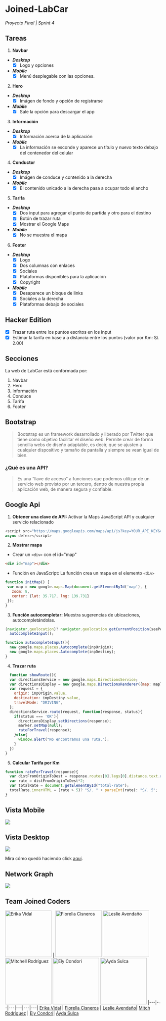 # Joined-LabCar
_Proyecto Final | Sprint 4_

## Tareas

1. **Navbar**
  - _**Desktop**_
    - [x] Logo y opciones
  - _**Mobile**_
    - [x] Menú desplegable con las opciones.
2. **Hero**
  - _**Desktop**_
    - [x] Imágen de fondo y opción de registrarse
  - _**Mobile**_
    - [x] Sale la opción para descargar el app
3. **Información**
  - _**Desktop**_
    - [x] Información acerca de la aplicación
  - _**Mobile**_
    - [x] La información se esconde y aparece un título y nuevo 
    texto debajo del contenedor del celular
4. **Conductor**   
  - _**Desktop**_
    - [x] Imágen de conduce y contenido a la derecha
  - _**Mobile**_
    - [x] El contenido unicado a la derecha pasa a ocupar todo el ancho
5. **Tarifa**
  - _**Desktop**_
    - [x] Dos input para agregar el punto de partida y otro para el destino
    - [x] Botón de trazar ruta
    - [x] Mostrar el Google Maps
  - _**Mobile**_
    - [x] No se muestra el mapa
6. **Footer**
  - _**Desktop**_
    - [x] Logo
    - [x] Dos columnas con enlaces
    - [x] Sociales
    - [x] Plataformas disponibles para la aplicación
    - [x] Copyright
  - _**Mobile**_
    - [x] Desaparece un bloque de links
    - [x] Sociales a la derecha
    - [x] Plataformas debajo de sociales
    
## Hacker Edition
- [x] Trazar ruta entre los puntos escritos en los input
- [x] Estimar la tarifa en base a a distancia entre los puntos 
(valor por Km: S/. 2.00)

## Secciones
  La web de LabCar está conformada por: 

1. Navbar
2. Hero
3. Información
4. Conduce
5. Tarifa
6. Footer

## Bootstrap
>Bootstrap es un framework desarrollado y liberado por Twitter que tiene como objetivo facilitar el diseño web. Permite crear de forma sencilla webs de diseño adaptable, 
>es decir, que se ajusten a cualquier dispositivo y tamaño de pantalla y siempre se vean igual de bien.

### ¿Qué es una API?
>Es una “llave de acceso” a funciones que podemos utilizar 
>de un servicio web provisto por un tercero, dentro de nuestra propia aplicación web, de manera segura y confiable.

## Google Api
1. **Obtener una clave de API:** Activar la Maps JavaScript API 
y cualquier servicio relacionado

``` javascript
<script src="https://maps.googleapis.com/maps/api/js?key=YOUR_API_KEY&callback=initMap" 
async defer></script>
```
2. **Mostrar mapa** 

  - Crear un `<div>` con el id="map"
``` HTML
<div id="map"></div>
```
  - Función en JavaScript: La función crea un mapa en el elemento `<div>`
  
 ```javascript
 function initMap() {
  var map = new google.maps.Map(document.getElementById('map'), {
    zoom: 8,
    center: {lat: 35.717, lng: 139.731}
  });
}
```

3. **Función autocompletar:** Muestra sugerencias de ubicaciones, autocompletándolas.

```javascript
(navigator.geolocation)? navigator.geolocation.getCurrentPosition(seePosition): containerMap.innerHTML = "Geolocalización no es soportado por tu navegador";
  autocompleteInput();
```

```javascript
function autocompleteInput(){
  new google.maps.places.Autocomplete(inpOrigin);
  new google.maps.places.Autocomplete(inpDestiny);
}
```
4. **Trazar ruta**
```javascript
  function showRoute(){
  var directionsService = new google.maps.DirectionsService;
  var directionsDisplay = new google.maps.DirectionsRenderer({map: map});
  var request = {
    origin: inpOrigin.value,
    destination: inpDestiny.value,
    travelMode: "DRIVING",
  };
  directionsService.route(request, function(response, status){
    if(status === 'OK'){
      directionsDisplay.setDirections(response);
      marker.setMap(null);
      rateForTravel(response);
    }else{
      window.alert("No encontramos una ruta.");
    }
  })
}
```

5. **Calcular Tarifa por Km**

```javascript
function rateForTravel(response){
  var distFromOriginToDest = response.routes[0].legs[0].distance.text.replace('km', '').replace(',', '.');
  var rate = distFromOriginToDest*2;
  var totalRate = document.getElementById("total-rate");
  totalRate.innerHTML = (rate > 5)? "S/. " + parseInt(rate): "S/. 5";
}
```

## Vista Mobile
![](assets/images/mobile.png)
## Vista Desktop
![](assets/images/desktop.png)

Mira cómo quedó haciendo click [aquí](https://lesashley.github.io/Joined-LabCar/).

## Network Graph  
![](assets/images/network_graph.png)

## Team Joined Coders

<a href="https://github.com/dianaVidalC"><img src="https://avatars3.githubusercontent.com/u/25887195?v=3&s=460" alt="Erika Vidal" height="150"></a> |
<a href="https://github.com/Fiorellacr24"><img src="https://avatars1.githubusercontent.com/u/16074179?v=3&s=150" alt="Fiorella Cisneros" height="150"></a>
<a href="https://github.com/lesashley"><img src="https://avatars0.githubusercontent.com/u/25906015?v=3&s=460" alt="Leslie Avendaño" height="150"></a>
<a href="https://github.com/mishrole"><img src="https://avatars2.githubusercontent.com/u/25912465?v=3&s=460" alt="Mitchell Rodríguez" height="150"></a>
<a href="https://github.com/ely405"><img src="https://avatars2.githubusercontent.com/u/25912506?v=3&s=460" alt="Ely Condori" height="150"></a>
<a href="https://github.com/aydasulca"><img src="https://avatars0.githubusercontent.com/u/25912503?v=3&s=460" alt="Ayda Sulca" height="150"></a>
|---|---|---|---|---|---|
[Erika Vidal](https://github.com/dianaVidalC) | [Fiorella Cisneros](https://github.com/Fiorellacr24/) | [Leslie Avendaño](https://github.com/lesashley)| [Mitch Rodríguez](https://github.com/mishrole) | [Ely Condori](https://github.com/ely405)| [Ayda Sulca](https://github.com/aydasulca)
